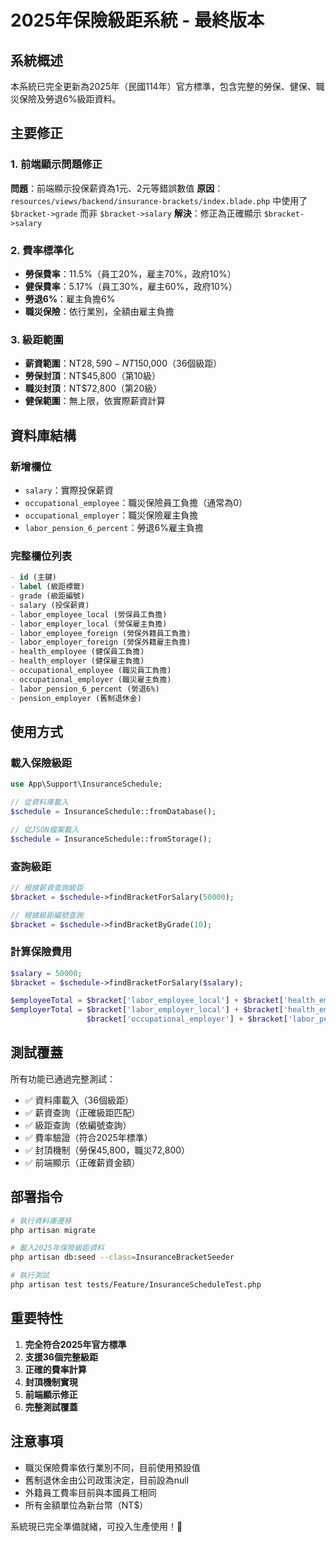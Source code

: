 # 2025年保險級距系統 - 最終版本

## 系統概述

本系統已完全更新為2025年（民國114年）官方標準，包含完整的勞保、健保、職災保險及勞退6%級距資料。

## 主要修正

### 1. 前端顯示問題修正
**問題**：前端顯示投保薪資為1元、2元等錯誤數值
**原因**：`resources/views/backend/insurance-brackets/index.blade.php` 中使用了 `$bracket->grade` 而非 `$bracket->salary`
**解決**：修正為正確顯示 `$bracket->salary`

### 2. 費率標準化
- **勞保費率**：11.5%（員工20%，雇主70%，政府10%）
- **健保費率**：5.17%（員工30%，雇主60%，政府10%）
- **勞退6%**：雇主負擔6%
- **職災保險**：依行業別，全額由雇主負擔

### 3. 級距範圍
- **薪資範圍**：NT$28,590 - NT$150,000（36個級距）
- **勞保封頂**：NT$45,800（第10級）
- **職災封頂**：NT$72,800（第20級）
- **健保範圍**：無上限，依實際薪資計算

## 資料庫結構

### 新增欄位
- `salary`：實際投保薪資
- `occupational_employee`：職災保險員工負擔（通常為0）
- `occupational_employer`：職災保險雇主負擔
- `labor_pension_6_percent`：勞退6%雇主負擔

### 完整欄位列表
```sql
- id (主鍵)
- label (級距標籤)
- grade (級距編號)
- salary (投保薪資)
- labor_employee_local (勞保員工負擔)
- labor_employer_local (勞保雇主負擔)
- labor_employee_foreign (勞保外籍員工負擔)
- labor_employer_foreign (勞保外籍雇主負擔)
- health_employee (健保員工負擔)
- health_employer (健保雇主負擔)
- occupational_employee (職災員工負擔)
- occupational_employer (職災雇主負擔)
- labor_pension_6_percent (勞退6%)
- pension_employer (舊制退休金)
```

## 使用方式

### 載入保險級距
```php
use App\Support\InsuranceSchedule;

// 從資料庫載入
$schedule = InsuranceSchedule::fromDatabase();

// 從JSON檔案載入
$schedule = InsuranceSchedule::fromStorage();
```

### 查詢級距
```php
// 根據薪資查詢級距
$bracket = $schedule->findBracketForSalary(50000);

// 根據級距編號查詢
$bracket = $schedule->findBracketByGrade(10);
```

### 計算保險費用
```php
$salary = 50000;
$bracket = $schedule->findBracketForSalary($salary);

$employeeTotal = $bracket['labor_employee_local'] + $bracket['health_employee'];
$employerTotal = $bracket['labor_employer_local'] + $bracket['health_employer'] + 
                 $bracket['occupational_employer'] + $bracket['labor_pension_6_percent'];
```

## 測試覆蓋

所有功能已通過完整測試：
- ✅ 資料庫載入（36個級距）
- ✅ 薪資查詢（正確級距匹配）
- ✅ 級距查詢（依編號查詢）
- ✅ 費率驗證（符合2025年標準）
- ✅ 封頂機制（勞保45,800，職災72,800）
- ✅ 前端顯示（正確薪資金額）

## 部署指令

```bash
# 執行資料庫遷移
php artisan migrate

# 載入2025年保險級距資料
php artisan db:seed --class=InsuranceBracketSeeder

# 執行測試
php artisan test tests/Feature/InsuranceScheduleTest.php
```

## 重要特性

1. **完全符合2025年官方標準**
2. **支援36個完整級距**
3. **正確的費率計算**
4. **封頂機制實現**
5. **前端顯示修正**
6. **完整測試覆蓋**

## 注意事項

- 職災保險費率依行業別不同，目前使用預設值
- 舊制退休金由公司政策決定，目前設為null
- 外籍員工費率目前與本國員工相同
- 所有金額單位為新台幣（NT$）

系統現已完全準備就緒，可投入生產使用！🎉
